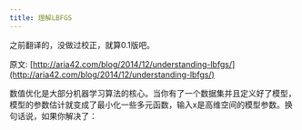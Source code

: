 ```yaml
---
title: 理解LBFGS
---
```


之前翻译的，没做过校正，就算0.1版吧。

原文: [http://aria42.com/blog/2014/12/understanding-lbfgs/](http://aria42.com/blog/2014/12/understanding-lbfgs/)

数值优化是大部分机器学习算法的核心。当你有了一个数据集并且定义好了模型，模型的参数估计就变成了最小化一些多元函数，输入x是高维空间的模型参数。换句话说，如果你解决了：

```

```